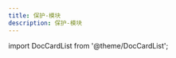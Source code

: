 ```yaml
---
title: 保护-模块
description: 保护-模块
---
```


import DocCardList from '@theme/DocCardList';

<DocCardList />